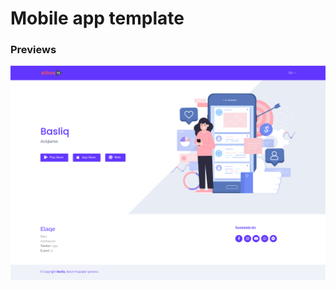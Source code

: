 # Mobile app template

### Previews

<img src="https://raw.githubusercontent.com/azrov/mobileapptemplate/main/home.png">
